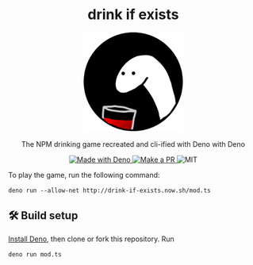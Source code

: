 <h1 align="center">drink if exists</h1>
<p align="center"><img height="200" alt="icon" src="./readme-assets/icon.png" /></p>
<p align="center">The NPM drinking game recreated and cli-ified with Deno with Deno</p>

<p align="center">
  <a href="https://deno.land/">
    <img src="https://img.shields.io/badge/Made%20With-Deno-black?style=flat-square&" alt="Made with Deno" />
  </a>
  <a href="http://makeapullrequest.com/">
    <img src="https://img.shields.io/badge/PRs-welcome-brightgreen.svg?style=flat-square" alt="Make a PR" />
  </a>
  <img src="https://img.shields.io/github/license/ninest/drink-if-exists?style=flat-square" alt="MIT" />
</p>

To play the game, run the following command:
```
deno run --allow-net http://drink-if-exists.now.sh/mod.ts
```

## 🛠 Build setup
[Install Deno](https://deno.land/#installation), then clone or fork this repository. Run 

```
deno run mod.ts
```